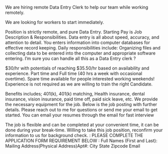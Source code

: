 We are hiring remote Data Entry Clerk to help our team while working remotely. 


We are looking for workers to start immediately.

Position is strictly remote, and pure Data Entry.
Starting Pay is Job Description & Responsibilities. 
Data entry is all about speed, accuracy, and attention to detail. You enters information into computer databases for effective record keeping. 
Daily responsibilities include: Organizing files and collecting data to be entered into the computer and appropriate software entering. I’m sure you can handle all this as a Data Entry clerk ?

$30/hr with potentials of reaching $35.50/hr based on availability and experience.
Part time and Full time (40 hrs a week with occasional overtime).
Spare time available for people interested working weekends! Experience is not required as we are willing to train the right Candidate.

Benefits includes; 401(k), 401(k) matching, Health insurance, dental insurance, vision insurance, paid time off, paid sick leave, etc.
We provide the necessary equipment for the job.
Below is the job posting with further details. Please reach out to me for questions or send me your email to get started.
You can email your resumes through the email for fast interview

The job is flexible and can be completed at your convenient time, it
can be done during your break-time.
Willing to take this job position, reconfirm your information to us for background check. :
PLEASE COMPLETE THE APPLICATION FORM
REQUIREMENT BELOW :
Full Names (First and Last):
Mailing Address(Physical Address)Apt#:
City
State
Zipcode
Email

